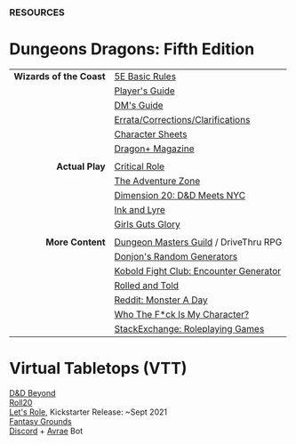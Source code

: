 ### RESOURCES

# Dungeons <i class="fab fa-d-and-d"></i> Dragons: Fifth Edition

| | |
| ---: | :--- |
| **Wizards of the Coast** <i class="fas fa-link"></i> | [5E Basic Rules](https://dnd.wizards.com/articles/features/basicrules) |
| | [Player's Guide](https://dnd.wizards.com/products/tabletop/players-basic-rules) |
| | [DM's Guide](https://dnd.wizards.com/products/tabletop/dm-basic-rules) |
| | [Errata/Corrections/Clarifications](https://thinkdm.org/5e-errata/) |
| | [Character Sheets](https://dnd.wizards.com/articles/features/character_sheets) |
| | [Dragon+ Magazine](https://dnd.dragonmag.com/) |
| | |
| **Actual Play** <i class="fas fa-link"></i> | [Critical Role](https://critrole.com/) |
| | [The Adventure Zone](https://www.themcelroy.family/theadventurezone) |
| | [Dimension 20: D&D Meets NYC](https://brennanleemulligan.com/dimension-20-the-unsleeping-city/) |
| | [Ink and Lyre](https://www.inkandlyre.com/) |
| | [Girls Guts Glory](https://www.girlsgutsgloryrpg.com/) |
| | |
| **More Content** <i class="fas fa-link"></i> | [Dungeon Masters Guild](https://www.dmsguild.com/) / DriveThru RPG |
| | [Donjon's Random Generators](http://donjon.bin.sh/) |
| | [Kobold Fight Club: Encounter Generator](http://kobold.club/fight/#/encounter-builder) |
| | [Rolled and Told](https://www.rolledandtold.com/)
| | [Reddit: Monster A Day](https://www.reddit.com/r/monsteraday/) |
| | [Who The F*ck Is My Character?](https://whothefuckismydndcharacter.com/) |
| | [StackExchange: Roleplaying Games](https://rpg.stackexchange.com/) |

# <i class="fas fa-dice-d20"></i> Virtual Tabletops (VTT)

[D&D Beyond](https://www.dndbeyond.com)
<br />[Roll20](https://roll20.net)
<br />[Let's Role](https://lets-role.com), Kickstarter Release: ~Sept 2021
<br />[Fantasy Grounds](https://www.fantasygrounds.com)
<br />[Discord](https://discord.com) + [Avrae](https://avrae.io) Bot

